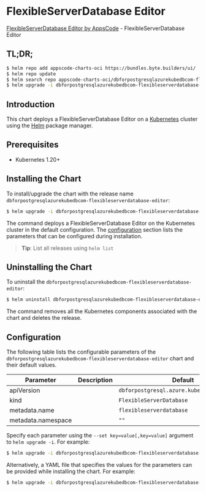 # FlexibleServerDatabase Editor

[FlexibleServerDatabase Editor by AppsCode](https://byte.builders) - FlexibleServerDatabase Editor

## TL;DR;

```bash
$ helm repo add appscode-charts-oci https://bundles.byte.builders/ui/
$ helm repo update
$ helm search repo appscode-charts-oci/dbforpostgresqlazurekubedbcom-flexibleserverdatabase-editor --version=v0.5.0
$ helm upgrade -i dbforpostgresqlazurekubedbcom-flexibleserverdatabase-editor appscode-charts-oci/dbforpostgresqlazurekubedbcom-flexibleserverdatabase-editor -n default --create-namespace --version=v0.5.0
```

## Introduction

This chart deploys a FlexibleServerDatabase Editor on a [Kubernetes](http://kubernetes.io) cluster using the [Helm](https://helm.sh) package manager.

## Prerequisites

- Kubernetes 1.20+

## Installing the Chart

To install/upgrade the chart with the release name `dbforpostgresqlazurekubedbcom-flexibleserverdatabase-editor`:

```bash
$ helm upgrade -i dbforpostgresqlazurekubedbcom-flexibleserverdatabase-editor appscode-charts-oci/dbforpostgresqlazurekubedbcom-flexibleserverdatabase-editor -n default --create-namespace --version=v0.5.0
```

The command deploys a FlexibleServerDatabase Editor on the Kubernetes cluster in the default configuration. The [configuration](#configuration) section lists the parameters that can be configured during installation.

> **Tip**: List all releases using `helm list`

## Uninstalling the Chart

To uninstall the `dbforpostgresqlazurekubedbcom-flexibleserverdatabase-editor`:

```bash
$ helm uninstall dbforpostgresqlazurekubedbcom-flexibleserverdatabase-editor -n default
```

The command removes all the Kubernetes components associated with the chart and deletes the release.

## Configuration

The following table lists the configurable parameters of the `dbforpostgresqlazurekubedbcom-flexibleserverdatabase-editor` chart and their default values.

|     Parameter      | Description |                        Default                         |
|--------------------|-------------|--------------------------------------------------------|
| apiVersion         |             | <code>dbforpostgresql.azure.kubedb.com/v1alpha1</code> |
| kind               |             | <code>FlexibleServerDatabase</code>                    |
| metadata.name      |             | <code>flexibleserverdatabase</code>                    |
| metadata.namespace |             | <code>""</code>                                        |


Specify each parameter using the `--set key=value[,key=value]` argument to `helm upgrade -i`. For example:

```bash
$ helm upgrade -i dbforpostgresqlazurekubedbcom-flexibleserverdatabase-editor appscode-charts-oci/dbforpostgresqlazurekubedbcom-flexibleserverdatabase-editor -n default --create-namespace --version=v0.5.0 --set apiVersion=dbforpostgresql.azure.kubedb.com/v1alpha1
```

Alternatively, a YAML file that specifies the values for the parameters can be provided while
installing the chart. For example:

```bash
$ helm upgrade -i dbforpostgresqlazurekubedbcom-flexibleserverdatabase-editor appscode-charts-oci/dbforpostgresqlazurekubedbcom-flexibleserverdatabase-editor -n default --create-namespace --version=v0.5.0 --values values.yaml
```
